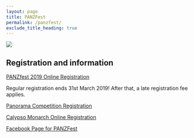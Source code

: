 ```yaml
---
layout: page
title: PANZFest
permalink: /panzfest/
exclude_title_heading: true
---
```


<p><img src="../files/PANZfest-2019_FINAL_pdf__page_1_of_2_.png" /></p>

## Registration and information

[PANZfest 2019 Online Registration](https://form.jotform.co/81902030084850)

Regular registration ends 31st March 2019!  After that, a late registration fee applies.

[Panorama Competition Registration](https://form.jotform.co/81902032784859)

[Calypso Monarch Online Registration](https://form.jotform.co/90358275464868)

[Facebook Page for PANZFest](https://www.facebook.com/panzfest)
